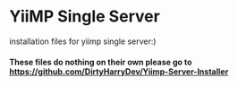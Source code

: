 # YiiMP Single Server
installation files for yiimp single server:)

#### These files do nothing on their own please go to https://github.com/DirtyHarryDev/Yiimp-Server-Installer
